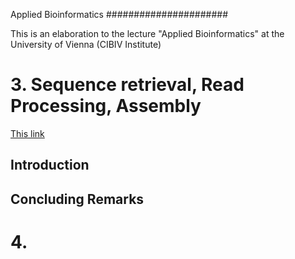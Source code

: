 Applied Bioinformatics
######################

This is an elaboration to the lecture "Applied Bioinformatics" at the University of Vienna (CIBIV Institute)

# 3. Sequence retrieval, Read Processing, Assembly

[This link](documentation/day1.md)

## Introduction

## Concluding Remarks

# 4. 